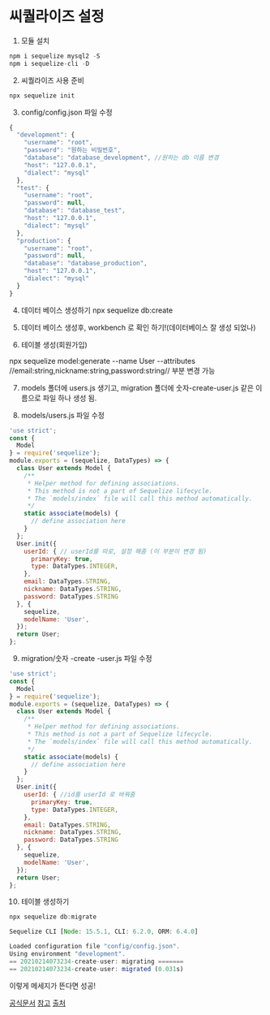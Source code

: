 # 씨퀄라이즈 설정

1. 모듈 설치 
```jsx
npm i sequelize mysql2 -S
npm i sequelize-cli -D
```
2. 씨퀄라이즈 사용 준비
```jsx
npx sequelize init
```
3. config/config.json 파일 수정
```jsx
{
  "development": {
    "username": "root",
    "password": "원하는 비밀번호",
    "database": "database_development", //원하는 db 이름 변경 
    "host": "127.0.0.1",
    "dialect": "mysql"
  },
  "test": {
    "username": "root",
    "password": null,
    "database": "database_test",
    "host": "127.0.0.1",
    "dialect": "mysql"
  },
  "production": {
    "username": "root",
    "password": null,
    "database": "database_production",
    "host": "127.0.0.1",
    "dialect": "mysql"
  }
}
```
4. 데이터 베이스 생성하기 
npx sequelize db:create

5. 데이터 베이스 생성후, workbench 로 확인 하기!(데이터베이스 잘 생성 되었나)

6. 테이블 생성(회원가입)

npx sequelize model:generate --name User --attributes //email:string,nickname:string,password:string// 부분 변경 가능

7. models 폴더에 users.js 생기고, migration 폴더에 숫자-create-user.js 같은 이름으로 파일 하나 생성 됨.

8. models/users.js 파일 수정
```jsx
'use strict';
const {
  Model
} = require('sequelize');
module.exports = (sequelize, DataTypes) => {
  class User extends Model {
    /**
     * Helper method for defining associations.
     * This method is not a part of Sequelize lifecycle.
     * The `models/index` file will call this method automatically.
     */
    static associate(models) {
      // define association here
    }
  };
  User.init({
    userId: { // userId를 따로, 설정 해줌 (이 부분이 변경 됨)
      primaryKey: true,
      type: DataTypes.INTEGER,
    },
    email: DataTypes.STRING,
    nickname: DataTypes.STRING,
    password: DataTypes.STRING
  }, {
    sequelize,
    modelName: 'User',
  });
  return User;
};
```

9. migration/숫자 -create -user.js 파일 수정
```jsx
'use strict';
const {
  Model
} = require('sequelize');
module.exports = (sequelize, DataTypes) => {
  class User extends Model {
    /**
     * Helper method for defining associations.
     * This method is not a part of Sequelize lifecycle.
     * The `models/index` file will call this method automatically.
     */
    static associate(models) {
      // define association here
    }
  };
  User.init({
    userId: { //id를 userId 로 바꿔줌 
      primaryKey: true,
      type: DataTypes.INTEGER,
    },
    email: DataTypes.STRING,
    nickname: DataTypes.STRING,
    password: DataTypes.STRING
  }, {
    sequelize,
    modelName: 'User',
  });
  return User;
};
```

10. 테이블 생성하기 
```jsx
npx sequelize db:migrate
```

```jsx
Sequelize CLI [Node: 15.5.1, CLI: 6.2.0, ORM: 6.4.0]

Loaded configuration file "config/config.json".
Using environment "development".
== 20210214073234-create-user: migrating =======
== 20210214073234-create-user: migrated (0.031s)
```
이렇게 메세지가 뜬다면 성공!

[공식문서](https://sequelize.org/main/manual/migrations.html)
[참고](https://github.com/sequelize/cli)
[출처](https://spartacodingclub.kr/online/node_plus)